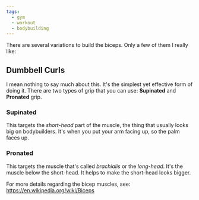 ```yaml
---
tags:
  - gym
  - workout
  - bodybuilding
---
```


There are several variations to build the biceps. Only a few of them I really like:
## Dumbbell Curls
I mean nothing to say much about this. It's the simplest yet effective form of doing it. There are two types of grip that you can use: **Supinated** and **Pronated** grip.
### Supinated
This targets the *short-head* part of the muscle, the thing that usually looks big on bodybuilders. It's when you put your arm facing up, so the palm faces up.
### Pronated
This targets the muscle that's called *brachialis* or the *long-head*. It's the muscle below the short-head. It helps to make the short-head looks bigger.

For more details regarding the bicep muscles, see: https://en.wikipedia.org/wiki/Biceps